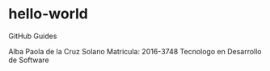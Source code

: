 # hello-world
GitHub Guides

Alba Paola de la Cruz Solano 
Matricula: 2016-3748
Tecnologo en Desarrollo de Software
